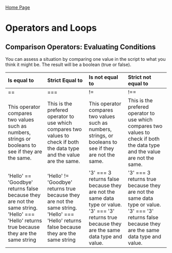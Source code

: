 [Home Page](README.md)

<DOCTYPE html>
<html>
<link rel="stylesheet" href="style.css">
<title>DISCUSSION.08.md</title>
<body>
    <h1>Operators and Loops</h1>
        <h2>Comparison Operators: Evaluating Conditions</h2>
                You can assess a situation by comparing one value in the script to what you think it might be. The result will be a boolean (true or false).
                <table style="width:100%">
    <thead>
        <tr>
            <th align="left">Is equal to</th>
            <th align="left">Strict Equal to</th>
            <th align="left">Is not equal to</th>
            <th align="left">Strict not equal to</th>
        </tr>
    </thead>
    <tbody>
        <tr>
            <td align="left">==</td>
            <td align="left">===</td>
            <td align="left">!=</td>
            <td align="left">!==</td>
        </tr>
        <tr>
            <td align="left">This operator compares two values such as numbers, strings or booleans to see if they are the same.</td>
            <td align="left">This is the prefered operator to use which compares two values to check if both the data type and the value are the same.</td>
            <td align="left">This operator compares two values such as numbers, strings, or booleans to see if they are not the same.</td>
            <td align="left">This is the prefered operator to use which compares two values to check if both the data type and the value are not the same.</td>
        </tr>
        <tr>
            <td align="left">'<span class="pinkText">Hello</span>' == '<span class="pinkText">Goodbye</span>' returns <span class="deepPink">false</span> because they are not the same string.<br>'<span class="pinkText">Hello</span>' === '<span class="pinkText">Hello</span>' returns <span class="greenText">true</span> because they are the same string</td>
            <td align="left">'<span class="pinkText">Hello</span>' != '<span class="pinkText">Goodbye</span>' returns <span class="greenText">true</span> because they are not the same string.<br>'<span class="pinkText">Hello</span>' === '<span class="pinkText">Hello</span>' returns <span class="deepPink">false</span> because they are the same string</td>
            <td align="left">'<span class="pinkText">3</span>' === <span class="pinkText">3</span> returns <span class="deepPink">false</span> because they are not the same data type or value.<br> '<span class="pinkText">3</span>' === '<span class="pinkText">3</span>' returns <span class="greenText">true</span> because they are the same data type and value.</td>
            <td align="left">'<span class="pinkText">3</span>' === <span class="pinkText">3</span> returns <span class="greenText">true</span> because they are not the same data type or value.<br> '<span class="pinkText">3</span>' === '<span class="pinkText">3</span>' returns <span class="deepPink">false</span> because they are the same data type and value.</td>
        </tr>
    </tbody>
</table>

























</body>
</html>